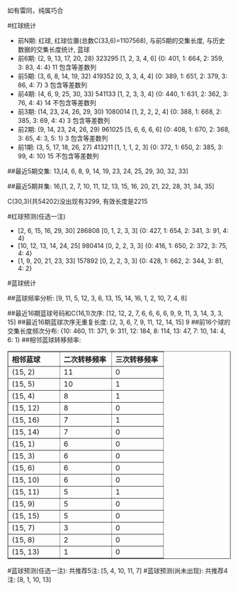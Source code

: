 <!-- 
.. title: 双色球2013078期(2013-07-07)数据分析报告
.. slug: slott-2013078-2013-07-07-report
.. date: 2013-07-08 08:00:00 UTC+08:00
.. tags: Lottery
.. link: 
.. description: 
.. type: text
-->

如有雷同，纯属巧合

<!-- TEASER_END-->

#红球统计

- 前N期: 红球, 红球位置(总数C(33,6)=1107568), 与前5期的交集长度, 与历史数据的交集长度统计, 蓝球
- 前6期: (2, 9, 13, 17, 20, 28) 323295 [1, 2, 3, 4, 6] {0: 401, 1: 664, 2: 359, 3: 83, 4: 4} 11 包含等差数列
- 前5期: (3, 6, 8, 14, 19, 32) 419352 [0, 3, 3, 4, 4] {0: 389, 1: 651, 2: 379, 3: 86, 4: 7} 3 包含等差数列
- 前4期: (4, 6, 9, 25, 30, 33) 541133 [1, 2, 3, 3, 4] {0: 440, 1: 631, 2: 362, 3: 76, 4: 4} 14 不包含等差数列
- 前3期: (14, 23, 24, 26, 29, 30) 1080014 [1, 2, 2, 2, 4] {0: 388, 1: 668, 2: 385, 3: 69, 4: 4} 3 包含等差数列
- 前2期: (9, 14, 23, 24, 26, 29) 961025 [5, 6, 6, 6, 6] {0: 408, 1: 670, 2: 368, 3: 65, 4: 3, 5: 1} 3 包含等差数列
- 前1期: (3, 5, 17, 18, 26, 27) 413211 [1, 1, 1, 2, 3] {0: 372, 1: 650, 2: 385, 3: 99, 4: 10} 15 不包含等差数列

##最近5期交集:
13,[4, 6, 8, 9, 14, 19, 23, 24, 25, 29, 30, 32, 33]

##最近5期并集:
16,[1, 2, 7, 10, 11, 12, 13, 15, 16, 20, 21, 22, 28, 31, 34, 35]

C(30,3)(共54202)没出现有3299, 
有效长度是2215

#红球预测(任选一注)

- [2, 6, 15, 16, 29, 30] 286808 [0, 1, 2, 3, 3] {0: 427, 1: 654, 2: 341, 3: 91, 4: 4}
- [10, 12, 13, 14, 24, 25] 980414 [0, 2, 2, 3, 3] {0: 416, 1: 650, 2: 372, 3: 75, 4: 4}
- [1, 9, 20, 21, 23, 33] 157892 [0, 2, 2, 3, 3] {0: 428, 1: 662, 2: 344, 3: 81, 4: 2}

#蓝球统计

##蓝球频率分析:
[9, 11, 5, 12, 3, 6, 13, 15, 14, 16, 1, 2, 10, 7, 4, 8]

##最近16期蓝球号码和C(16,1)次序:
[12, 12, 2, 7, 6, 6, 6, 6, 9, 9, 11, 3, 14, 3, 3, 15]
##最近16期蓝球次序无重复长度:
[2, 3, 6, 7, 9, 11, 12, 14, 15] 9
##前16个球的交集长度频次分布:
{10: 460, 11: 371, 9: 311, 12: 184, 8: 114, 13: 47, 7: 10, 14: 4, 6: 1}
##相邻蓝球转移频率:
<table border="1" class="table table-striped dataframe">
  <thead>
    <tr style="text-align: left;">
      <th style="min-width: 100px;">相邻蓝球</th>
      <th style="min-width: 100px;">二次转移频率</th>
      <th style="min-width: 100px;">三次转移频率</th>
    </tr>
  </thead>
  <tbody>
    <tr>
      <td>  (15, 2)</td>
      <td> 11</td>
      <td> 0</td>
    </tr>
    <tr>
      <td>  (15, 5)</td>
      <td> 10</td>
      <td> 1</td>
    </tr>
    <tr>
      <td>  (15, 4)</td>
      <td>  8</td>
      <td> 1</td>
    </tr>
    <tr>
      <td> (15, 12)</td>
      <td>  8</td>
      <td> 0</td>
    </tr>
    <tr>
      <td> (15, 16)</td>
      <td>  7</td>
      <td> 1</td>
    </tr>
    <tr>
      <td> (15, 14)</td>
      <td>  7</td>
      <td> 0</td>
    </tr>
    <tr>
      <td>  (15, 1)</td>
      <td>  6</td>
      <td> 0</td>
    </tr>
    <tr>
      <td>  (15, 3)</td>
      <td>  6</td>
      <td> 0</td>
    </tr>
    <tr>
      <td>  (15, 6)</td>
      <td>  6</td>
      <td> 0</td>
    </tr>
    <tr>
      <td> (15, 10)</td>
      <td>  6</td>
      <td> 0</td>
    </tr>
    <tr>
      <td> (15, 11)</td>
      <td>  5</td>
      <td> 1</td>
    </tr>
    <tr>
      <td>  (15, 9)</td>
      <td>  5</td>
      <td> 0</td>
    </tr>
    <tr>
      <td> (15, 15)</td>
      <td>  5</td>
      <td> 0</td>
    </tr>
    <tr>
      <td>  (15, 7)</td>
      <td>  3</td>
      <td> 0</td>
    </tr>
    <tr>
      <td>  (15, 8)</td>
      <td>  2</td>
      <td> 0</td>
    </tr>
    <tr>
      <td> (15, 13)</td>
      <td>  1</td>
      <td> 0</td>
    </tr>
  </tbody>
</table>
#蓝球预测(任选一注):
共推荐5注: [5, 4, 10, 11, 7]
#蓝球预测(尚未出现):
共推荐4注: [8, 1, 10, 13]

